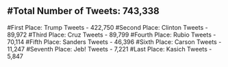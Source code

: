 #Total Number of Tweets: 743,338 
---
#First Place: Trump Tweets - 422,750
#Second Place: Clinton Tweets - 89,972
#Third Place: Cruz Tweets - 89,799
#Fourth Place: Rubio Tweets - 70,114
#Fifth Place: Sanders Tweets - 46,396
#Sixth Place: Carson Tweets - 11,247
#Seventh Place: Jeb! Tweets - 7,221
#Last Place: Kasich Tweets - 5,847
